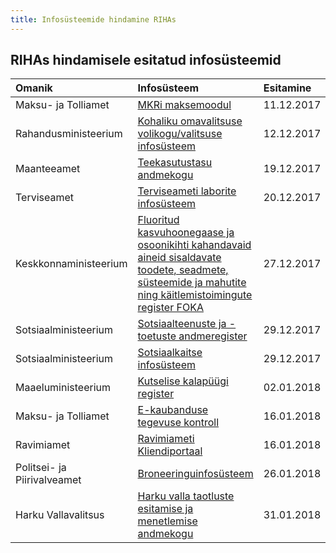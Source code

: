 ```yaml
---
title: Infosüsteemide hindamine RIHAs
---
```

## RIHAs hindamisele esitatud infosüsteemid

| Omanik | Infosüsteem |  Esitamine | Tähtaeg |
|:--- |:--- |:--- |:---|
| Maksu- ja Tolliamet | [MKRi maksemoodul](https://www.riha.ee/Systems/Vaata/MKRMM) | 11.12.2017 | 11.01.2018 |
| Rahandusministeerium | [Kohaliku omavalitsuse volikogu/valitsuse infosüsteem](https://www.riha.ee/Systems/Vaata/volis) | 12.12.2017 | 12.01.2018 |
| Maanteeamet | [Teekasutustasu andmekogu](https://www.riha.ee/Systems/Vaata/tkt) | 19.12.2017 | 19.01.2018 |
| Terviseamet | [Terviseameti laborite infosüsteem](https://www.riha.ee/Systems/Vaata/talis) | 20.12.2017 | 22.01.2018 |
| Keskkonnaministeerium | [Fluoritud kasvuhoonegaase ja osoonikihti kahandavaid <br> aineid sisaldavate toodete, seadmete, süsteemide ja mahutite ning käitlemistoimingute register FOKA](https://www.riha.ee/Systems/Vaata/foka) | 27.12.2017 | 25.01.2018 |
| Sotsiaalministeerium | [Sotsiaalteenuste ja -toetuste andmeregister](https://www.riha.ee/Systems/Vaata/star) | 29.12.2017 | 29.01.2018 |
| Sotsiaalministeerium | [Sotsiaalkaitse infosüsteem](https://www.riha.ee/Systems/Vaata/skais) | 29.12.2017 | 29.01.2018 |
| Maaeluministeerium | [Kutselise kalapüügi register](https://www.riha.ee/Systems/Vaata/kir.agri) | 02.01.2018 | 30.01.2018 |
| Maksu- ja Tolliamet | [E-kaubanduse tegevuse kontroll](https://www.riha.ee/Systems/Vaata/EKAUB) | 16.01.2018 | 13.02.2018 |
| Ravimiamet | [Ravimiameti Kliendiportaal](https://www.riha.ee/Systems/Vaata/rakp) | 16.01.2018 | 13.02.2018 |
| Politsei- ja Piirivalveamet | [Broneeringuinfosüsteem](https://www.riha.ee/Systems/Vaata/briis) | 26.01.2018 | 23.02.2018 |
| Harku Vallavalitsus | [Harku valla taotluste esitamise ja menetlemise andmekogu](https://www.riha.ee/Infos%C3%BCsteemid/Vaata/75014132-spoku) | 31.01.2018 | 28.02.2018 |
